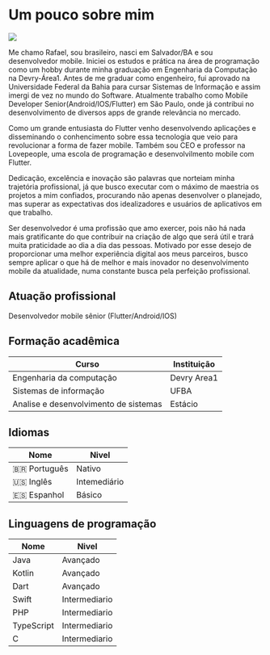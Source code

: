 # Um pouco sobre mim

![](https://pbs.twimg.com/profile_banners/707935205693194240/1679092595/1500x500)

Me chamo Rafael, sou brasileiro, nasci em Salvador/BA e sou desenvolvedor mobile. Iniciei os estudos e prática na área de programação como um hobby durante minha graduação em Engenharia da Computação na Devry-Área1. Antes de me graduar como engenheiro, fui aprovado na Universidade Federal da Bahia para cursar Sistemas de Informação e assim imergi de vez no mundo do Software. Atualmente trabalho como Mobile Developer Senior(Android/IOS/Flutter) em São Paulo, onde já contribui no desenvolvimento de diversos apps de grande relevância no mercado. 

Como um grande entusiasta do Flutter venho desenvolvendo aplicações e disseminando o conhencimento sobre essa tecnologia que veio para revolucionar a forma de fazer mobile. Também sou CEO e professor na Lovepeople, uma escola de programação e desenvolvilmento mobile com Flutter.

Dedicação, excelência e inovação são palavras que norteiam minha trajetória profissional, já que busco executar com o máximo de maestria os projetos a mim confiados, procurando não apenas desenvolver o planejado, mas superar as expectativas dos idealizadores e usuários de aplicativos em que trabalho.

Ser desenvolvedor é uma profissão que amo exercer, pois não há nada mais gratificante do que contribuir na criação de algo que será útil e trará muita praticidade ao dia a dia das pessoas. Motivado por esse desejo de proporcionar uma melhor experiência digital aos meus parceiros, busco sempre aplicar o que há de melhor e mais inovador no desenvolvimento mobile da atualidade, numa constante busca pela perfeição profissional.

## Atuação profissional

Desenvolvedor mobile sênior (Flutter/Android/IOS)

## Formação acadêmica

| Curso    | Instituição |
| -------- | ------- |
| Engenharia da computação | Devry Area1     | 
| Sistemas de informação | UFBA     | 
| Analise e desenvolvimento de sistemas | Estácio     | 

## Idiomas

| Nome    | Nivel |
| -------- | ------- |
| 🇧🇷 Português | Nativo     |
| 🇺🇸 Inglês  | Intemediário    |
| 🇪🇸 Espanhol    | Básico    |


## Linguagens de programação

| Nome    | Nivel |
| -------- | ------- |
| Java | Avançado     |
| Kotlin  | Avançado    |
| Dart    | Avançado    |
| Swift    | Intermediario    |
| PHP    | Intermediario    |
| TypeScript    | Intermediario    |
| C    | Intermediario    |
